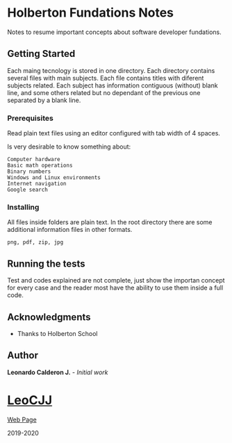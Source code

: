 # Holberton Fundations Notes

Notes to resume important concepts about software developer fundations.

## Getting Started

Each maing tecnology is stored in one directory.
Each directory contains several files with main subjects.
Each file contains titles with diferent subjects related.
Each subject has information contiguous (without) blank line, and some others
	related but no dependant of the previous one separated by a blank line.


### Prerequisites

Read plain text files using an editor configured with tab width of 4 spaces.

Is very desirable to know something about:

```
Computer hardware
Basic math operations
Binary numbers
Windows and Linux environments
Internet navigation
Google search
```

### Installing

All files inside folders are plain text. In the root directory there are some
additional information files in other formats.

```
png, pdf, zip, jpg
```

## Running the tests

Test and codes explained are not complete, just show the importan concept for
every case and the reader most have the ability to use them inside a full code.


## Acknowledgments

* Thanks to Holberton School

## Author

**Leonardo Calderon J.** - *Initial work* 

# [LeoCJJ](https://github.com/leocjj)

[Web Page](http://leocjj.tech)

2019-2020
